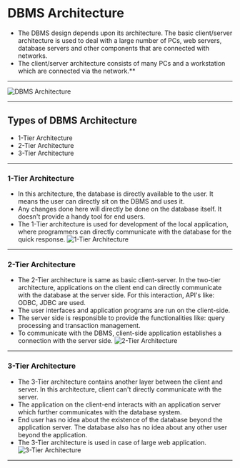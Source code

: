 # **DBMS Architecture** 
* The DBMS design depends upon its architecture. The basic client/server architecture is used to deal with a large number of PCs, web servers, database servers and other components that are connected with networks. 
*    The client/server architecture consists of many PCs and a workstation which are connected via the network.**
___
![DBMS Architecture](https://static.javatpoint.com/dbms/images/dbms-architecture.png)

___
## Types of DBMS Architecture
* 1-Tier Architecture
* 2-Tier Architecture
* 3-Tier Architecture
___

 ### 1-Tier Architecture
 * In this architecture, the database is directly available to the user. It means the user can directly sit on the DBMS and uses it.
 * Any changes done here will directly be done on the database itself. It doesn't provide a handy tool for end users.
 * The 1-Tier architecture is used for development of the local application, where programmers can directly communicate with the database for the quick response.
 ![1-Tier Architecture](https://t4tutorials.com/wp-content/uploads/2019/09/1-tier-ccomputer-archtecture.webp)
 ---
 ### 2-Tier Architecture
 * The 2-Tier architecture is same as basic client-server. In the two-tier architecture, applications on the client end can directly communicate with the database at the server side. For this interaction, API's like: ODBC, JDBC are used.
 * The user interfaces and application programs are run on the client-side.
 * The server side is responsible to provide the functionalities like: query processing and transaction management.
 * To communicate with the DBMS, client-side application establishes a connection with the server side.
 ![2-Tier Architecture](https://www.softwaretestingclass.com/wp-content/uploads/2013/01/two-tier-architecture.png)
  ___

### 3-Tier Architecture
* The 3-Tier architecture contains another layer between the client and server. In this architecture, client can't directly communicate with the server.
* The application on the client-end interacts with an application server which further communicates with the database system.
* End user has no idea about the existence of the database beyond the application server. The database also has no idea about any other user beyond the application.
* The 3-Tier architecture is used in case of large web application.
![3-Tier Architecture](https://www.softwaretestingclass.com/wp-content/uploads/2013/01/three-tier-architecture.png)
___

